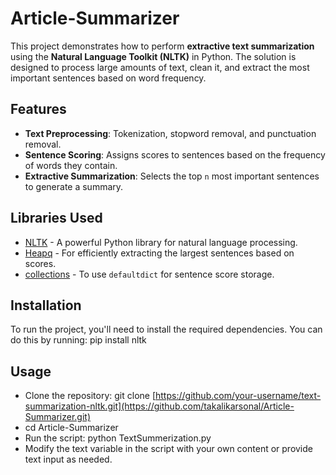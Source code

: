 # Article-Summarizer

This project demonstrates how to perform **extractive text summarization** using the **Natural Language Toolkit (NLTK)** in Python. The solution is designed to process large amounts of text, clean it, and extract the most important sentences based on word frequency.

## Features
- **Text Preprocessing**: Tokenization, stopword removal, and punctuation removal.
- **Sentence Scoring**: Assigns scores to sentences based on the frequency of words they contain.
- **Extractive Summarization**: Selects the top `n` most important sentences to generate a summary.

## Libraries Used
- [NLTK](https://www.nltk.org/) - A powerful Python library for natural language processing.
- [Heapq](https://docs.python.org/3/library/heapq.html) - For efficiently extracting the largest sentences based on scores.
- [collections](https://docs.python.org/3/library/collections.html) - To use `defaultdict` for sentence score storage.

## Installation

To run the project, you'll need to install the required dependencies. You can do this by running:
pip install nltk

## Usage

- Clone the repository:
  git clone [https://github.com/your-username/text-summarization-nltk.git](https://github.com/takalikarsonal/Article-Summarizer.git)
- cd Article-Summarizer
- Run the script:
  python TextSummerization.py
- Modify the text variable in the script with your own content or provide text input as needed.
